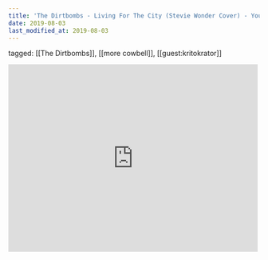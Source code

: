 ```yaml
---
title: 'The Dirtbombs - Living For The City (Stevie Wonder Cover) - YouTube'
date: 2019-08-03
last_modified_at: 2019-08-03
---
```

tagged: [[The Dirtbombs]], [[more cowbell]], [[guest:kritokrator]]
<iframe allow="accelerometer; autoplay; clipboard-write; encrypted-media; gyroscope; picture-in-picture" allowfullscreen="" frameborder="0" height="375" id="youtube_iframe" src="https://www.youtube.com/embed/3fhnakyMq2I?feature=oembed&amp;enablejsapi=1&amp;origin=https://safe.txmblr.com&amp;wmode=opaque" width="500"></iframe>